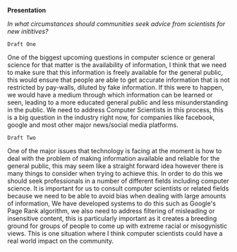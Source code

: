 **Presentation**

_In what circumstances should communities seek advice from scientists for new inititives?_

`Draft One`

One of the biggest upcoming questions in computer science or general science for that matter is the availability of information, I think that we need to make sure that this information is freely available for the general public, this would ensure that people are able to get accurate information that is not restricted by pay-walls, diluted by fake information. If this were to happen, we would have a medium through which information can be learned or seen, leading to a more educated general public and less misunderstanding in the public. We need to address Computer Scientists in this process, this is a big question in the industry right now, for companies like facebook, google and most other major news/social media platforms.

`Draft Two`

One of the major issues that technology is facing at the moment is how to deal with the problem of making information available and reliable for the general public, this may seem like a straight forward idea however there is many things to consider when trying to achieve this. In order to do this we should seek professionals in a number of different fields including computer science. It is important for us to consult computer scientists or related fields because we need to be able to avoid bias when dealing with large amounts of information, We have developed systems to do this such as Google's Page Rank algorithm, we also need to address filtering of misleading or insensitive content, this is particularly important as it creates a breeding ground for groups of people to come up with extreme racial or misogynistic views. This is one situation where I think computer scientists could have a real world impact on the community.
